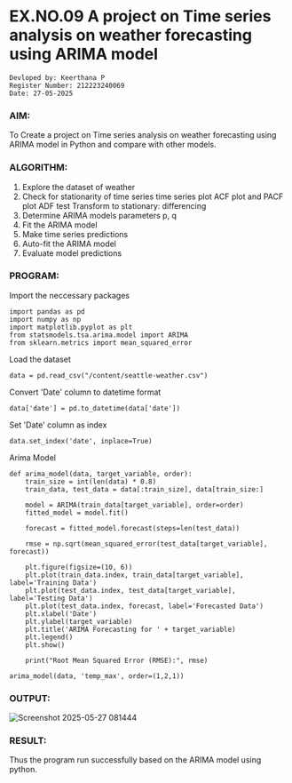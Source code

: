 # EX.NO.09        A project on Time series analysis on weather forecasting using ARIMA model 
```
Devloped by: Keerthana P
Register Number: 212223240069
Date: 27-05-2025
```

### AIM:
To Create a project on Time series analysis on weather forecasting using ARIMA model in  Python and compare with other models.
### ALGORITHM:
1. Explore the dataset of weather 
2. Check for stationarity of time series time series plot
   ACF plot and PACF plot
   ADF test
   Transform to stationary: differencing
3. Determine ARIMA models parameters p, q
4. Fit the ARIMA model
5. Make time series predictions
6. Auto-fit the ARIMA model
7. Evaluate model predictions
### PROGRAM:

Import the neccessary packages
```
import pandas as pd
import numpy as np
import matplotlib.pyplot as plt
from statsmodels.tsa.arima.model import ARIMA
from sklearn.metrics import mean_squared_error
```

Load the dataset
```
data = pd.read_csv("/content/seattle-weather.csv")
```

Convert 'Date' column to datetime format
```
data['date'] = pd.to_datetime(data['date'])
```
Set 'Date' column as index
```
data.set_index('date', inplace=True)
```
Arima Model
```
def arima_model(data, target_variable, order):
    train_size = int(len(data) * 0.8)
    train_data, test_data = data[:train_size], data[train_size:]

    model = ARIMA(train_data[target_variable], order=order)
    fitted_model = model.fit()

    forecast = fitted_model.forecast(steps=len(test_data))

    rmse = np.sqrt(mean_squared_error(test_data[target_variable], forecast))

    plt.figure(figsize=(10, 6))
    plt.plot(train_data.index, train_data[target_variable], label='Training Data')
    plt.plot(test_data.index, test_data[target_variable], label='Testing Data')
    plt.plot(test_data.index, forecast, label='Forecasted Data')
    plt.xlabel('Date')
    plt.ylabel(target_variable)
    plt.title('ARIMA Forecasting for ' + target_variable)
    plt.legend()
    plt.show()

    print("Root Mean Squared Error (RMSE):", rmse)

arima_model(data, 'temp_max', order=(1,2,1))

```


### OUTPUT:

![Screenshot 2025-05-27 081444](https://github.com/user-attachments/assets/153103dc-2a6f-4253-8a94-f97383bf75de)


### RESULT:
Thus the program run successfully based on the ARIMA model using python.
